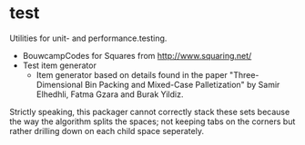 # test
Utilities for unit- and performance.testing.

 * BouwcampCodes for Squares from http://www.squaring.net/
 * Test item generator
   * Item generator based on details found in the paper "Three-Dimensional Bin Packing and Mixed-Case Palletization" by Samir Elhedhli, Fatma Gzara and Burak Yildiz.   
   
Strictly speaking, this packager cannot correctly stack these sets because the way the algorithm splits the spaces; not keeping tabs on the corners but rather drilling down on each child space seperately. 
